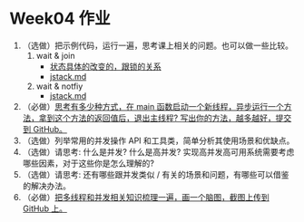 # Week04 作业

1. （选做）把示例代码，运行一遍，思考课上相关的问题。也可以做一些比较。
   1. wait & join
      - [状态具体的改变的，跟锁的关系](https://github.com/J-doIt/geektime_java_tc/blob/main/k-concurrency/src/main/java/org/kayla/concurrency/conc0301/op/Join.java)
      - [jstack.md](https://github.com/J-doIt/geektime_java_tc/blob/main/k-concurrency/src/main/resources)
   2. wait & notfiy
      - [jstack.md](https://github.com/J-doIt/geektime_java_tc/blob/main/k-concurrency/src/main/resources/jstack_WaitAndNotify.md)
2. （必做）[思考有多少种方式，在 main 函数启动一个新线程，异步运行一个方法，拿到这个方法的返回值后，退出主线程? 写出你的方法，越多越好，提交到 GitHub。](https://github.com/J-doIt/geektime_java_tc/blob/main/k-concurrency/src/main/java/org/kayla/concurrency/week04/UsingCallableMain.java)
3. （选做）列举常用的并发操作 API 和工具类，简单分析其使用场景和优缺点。
4. （选做）请思考: 什么是并发? 什么是高并发? 实现高并发高可用系统需要考虑哪些因素，对于这些你是怎么理解的?
5. （选做）请思考: 还有哪些跟并发类似 / 有关的场景和问题，有哪些可以借鉴的解决办法。
6. （必做）[把多线程和并发相关知识梳理一遍，画一个脑图，截图上传到 GitHub 上。](https://github.com/J-doIt/geektime_java_tc/blob/main/k-concurrency/src/main/resources/%E5%A4%9A%E7%BA%BF%E7%A8%8B%E5%B9%B6%E5%8F%91.png)
